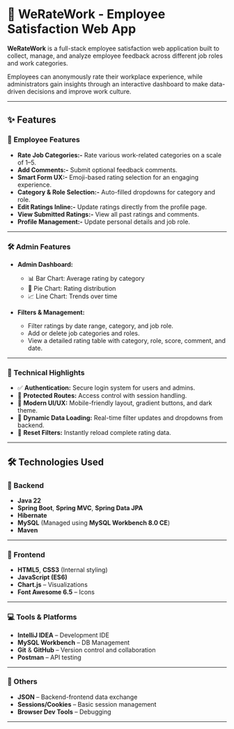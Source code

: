 # 💼 WeRateWork - Employee Satisfaction Web App

**WeRateWork** is a full-stack employee satisfaction web application built to collect, manage, and analyze employee feedback across different job roles and work categories.

Employees can anonymously rate their workplace experience, while administrators gain insights through an interactive dashboard to make data-driven decisions and improve work culture.

---

## ✨ Features

### 👤 Employee Features

- **Rate Job Categories:-**  Rate various work-related categories on a scale of 1–5.
- **Add Comments:-**  Submit optional feedback comments.
- **Smart Form UX:-**  Emoji-based rating selection for an engaging experience.
- **Category & Role Selection:-**  Auto-filled dropdowns for category and role.
- **Edit Ratings Inline:-**  Update ratings directly from the profile page.
- **View Submitted Ratings:-**  View all past ratings and comments.
- **Profile Management:-**  Update personal details and job role.

---

### 🛠️ Admin Features

- **Admin Dashboard:**
  - 📊 Bar Chart: Average rating by category
  - 🥧 Pie Chart: Rating distribution
  - 📈 Line Chart: Trends over time

- **Filters & Management:**
  - Filter ratings by date range, category, and job role.
  - Add or delete job categories and roles.
  - View a detailed rating table with category, role, score, comment, and date.

---

### 🧩 Technical Highlights

- ✅ **Authentication:** Secure login system for users and admins.
- 🔐 **Protected Routes:** Access control with session handling.
- 🎨 **Modern UI/UX:** Mobile-friendly layout, gradient buttons, and dark theme.
- 🔄 **Dynamic Data Loading:** Real-time filter updates and dropdowns from backend.
- 🧹 **Reset Filters:** Instantly reload complete rating data.

---

## 🛠️ Technologies Used

### 🚀 Backend

- **Java 22**
- **Spring Boot**, **Spring MVC**, **Spring Data JPA**
- **Hibernate**
- **MySQL** (Managed using **MySQL Workbench 8.0 CE**)
- **Maven**

---

### 🎨 Frontend

- **HTML5**, **CSS3** (Internal styling)
- **JavaScript (ES6)**
- **Chart.js** – Visualizations
- **Font Awesome 6.5** – Icons

---

### 💻 Tools & Platforms

- **IntelliJ IDEA** – Development IDE
- **MySQL Workbench** – DB Management
- **Git** & **GitHub** – Version control and collaboration
- **Postman** – API testing

---

### 📁 Others

- **JSON** – Backend-frontend data exchange
- **Sessions/Cookies** – Basic session management
- **Browser Dev Tools** – Debugging

---



